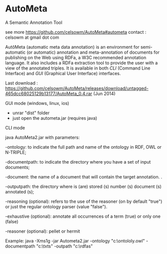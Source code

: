 AutoMeta
========

A Semantic Annotation Tool

see more https://github.com/celsowm/AutoMeta#autometa
contact : celsowm at gmail dot com

AutôMeta (automatic meta data annotation) is an environment for semi-automatic (or automatic) annotation and meta-annotation of documents for publishing on the Web using  RDFa,  a W3C recommended annotation language. It also includes a RDFa extraction tool  to provide the user with a view of the annotated triples. It is available in both *CLI* (Command Line Interface) and *GUI* (Graphical User Interface) interfaces. 

Last download : https://github.com/celsowm/AutoMeta/releases/download/untagged-465dcc68025129b13177/AutoMeta_0.4.rar (Jun 2014)

GUI mode (windows, linux, ios)

- unrar "dist" folder
- just open the autometa.jar (requires java)


CLI mode

java AutoMeta2.jar with parameters:

-ontology: to indicate the full path and name of the ontology in RDF, OWL or N-TRIPLE;

-documentpath: to indicate the directory where you have a set of input documents;

-document: the name of a document that will contain the target annotation. .

-outputpath: the directory where is (are) stored (s) number (s) document (s) annotated (s);

-reasoning (optional): refers to the use of the reasoner (on by default "true") or just the regular ontology parser (value "false").

-exhaustive (optional): annotate all occurrences of a term (true) or only one (false)

-reasoner (optional): pellet or hermit

Example: java -Xms1g -jar Autometa2.jar -ontology "c:\ontololy.owl" -documentpath "c:\txts" -outpath "c:\rdfas" 
